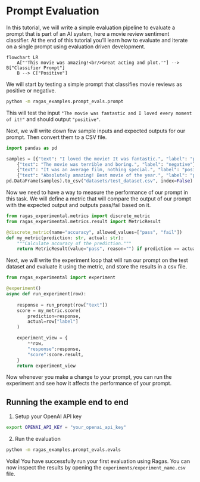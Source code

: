 # Prompt Evaluation

In this tutorial, we will write a simple evaluation pipeline to evaluate a prompt that is part of an AI system, here a movie review sentiment classifier. At the end of this tutorial you’ll learn how to evaluate and iterate on a single prompt using evaluation driven development. 

```mermaid
flowchart LR
    A["'This movie was amazing!<br/>Great acting and plot.'"] --> B["Classifier Prompt"]
    B --> C["Positive"]
```


We will start by testing a simple prompt that classifies movie reviews as positive or negative. 

```bash
python -m ragas_examples.prompt_evals.prompt
```

This will test the input `"The movie was fantastic and I loved every moment of it!"` and should output `"positive"`.

Next, we will write down few sample inputs and expected outputs for our prompt. Then convert them to a CSV file.

```python
import pandas as pd

samples = [{"text": "I loved the movie! It was fantastic.", "label": "positive"},
    {"text": "The movie was terrible and boring.", "label": "negative"},
    {"text": "It was an average film, nothing special.", "label": "positive"},
    {"text": "Absolutely amazing! Best movie of the year.", "label": "positive"}]
pd.DataFrame(samples).to_csv("datasets/test_dataset.csv", index=False)
```

Now we need to have a way to measure the performance of our prompt in this task. We will define a metric that will compare the output of our prompt with the expected output and outputs pass/fail based on it. 

```python
from ragas_experimental.metrics import discrete_metric
from ragas_experimental.metrics.result import MetricResult

@discrete_metric(name="accuracy", allowed_values=["pass", "fail"])
def my_metric(prediction: str, actual: str):
    """Calculate accuracy of the prediction."""
    return MetricResult(value="pass", reason="") if prediction == actual else MetricResult(value="fail", reason="")
```

Next, we will write the experiment loop that will run our prompt on the test dataset and evaluate it using the metric, and store the results in a csv file. 

```python
from ragas_experimental import experiment

@experiment()
async def run_experiment(row):
    
    response = run_prompt(row["text"])
    score = my_metric.score(
        prediction=response,
        actual=row["label"]
    )

    experiment_view = {
        **row,
        "response":response,
        "score":score.result,
    }
    return experiment_view
```

Now whenever you make a change to your prompt, you can run the experiment and see how it affects the performance of your prompt. 


## Running the example end to end

1. Setup your OpenAI API key

```bash
export OPENAI_API_KEY = "your_openai_api_key"
```

2. Run the evaluation

```bash
python -m ragas_examples.prompt_evals.evals
```

Voila! You have successfully run your first evaluation using Ragas. You can now inspect the results by opening the `experiments/experiment_name.csv` file. 

